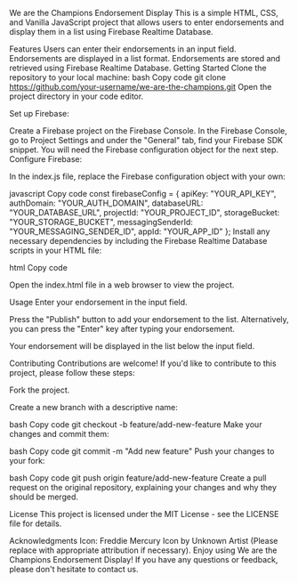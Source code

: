We are the Champions Endorsement Display
This is a simple HTML, CSS, and Vanilla JavaScript project that allows users to enter endorsements and display them in a list using Firebase Realtime Database.

Features
Users can enter their endorsements in an input field.
Endorsements are displayed in a list format.
Endorsements are stored and retrieved using Firebase Realtime Database.
Getting Started
Clone the repository to your local machine:
bash
Copy code
git clone https://github.com/your-username/we-are-the-champions.git
Open the project directory in your code editor.

Set up Firebase:

Create a Firebase project on the Firebase Console.
In the Firebase Console, go to Project Settings and under the "General" tab, find your Firebase SDK snippet. You will need the Firebase configuration object for the next step.
Configure Firebase:

In the index.js file, replace the Firebase configuration object with your own:

javascript
Copy code
const firebaseConfig = {
    apiKey: "YOUR_API_KEY",
    authDomain: "YOUR_AUTH_DOMAIN",
    databaseURL: "YOUR_DATABASE_URL",
    projectId: "YOUR_PROJECT_ID",
    storageBucket: "YOUR_STORAGE_BUCKET",
    messagingSenderId: "YOUR_MESSAGING_SENDER_ID",
    appId: "YOUR_APP_ID"
};
Install any necessary dependencies by including the Firebase Realtime Database scripts in your HTML file:

html
Copy code
<script src="https://www.gstatic.com/firebasejs/10.4.0/firebase-app.js" type="module"></script>
<script src="https://www.gstatic.com/firebasejs/10.4.0/firebase-database.js" type="module"></script>
Open the index.html file in a web browser to view the project.

Usage
Enter your endorsement in the input field.

Press the "Publish" button to add your endorsement to the list. Alternatively, you can press the "Enter" key after typing your endorsement.

Your endorsement will be displayed in the list below the input field.

Contributing
Contributions are welcome! If you'd like to contribute to this project, please follow these steps:

Fork the project.

Create a new branch with a descriptive name:

bash
Copy code
git checkout -b feature/add-new-feature
Make your changes and commit them:

bash
Copy code
git commit -m "Add new feature"
Push your changes to your fork:

bash
Copy code
git push origin feature/add-new-feature
Create a pull request on the original repository, explaining your changes and why they should be merged.

License
This project is licensed under the MIT License - see the LICENSE file for details.

Acknowledgments
Icon: Freddie Mercury Icon by Unknown Artist (Please replace with appropriate attribution if necessary).
Enjoy using We are the Champions Endorsement Display! If you have any questions or feedback, please don't hesitate to contact us.
